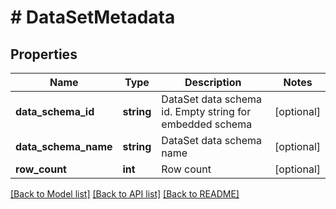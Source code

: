 # # DataSetMetadata

## Properties

Name | Type | Description | Notes
------------ | ------------- | ------------- | -------------
**data_schema_id** | **string** | DataSet data schema id. Empty string for embedded schema | [optional]
**data_schema_name** | **string** | DataSet data schema name | [optional]
**row_count** | **int** | Row count | [optional]

[[Back to Model list]](../../README.md#models) [[Back to API list]](../../README.md#endpoints) [[Back to README]](../../README.md)
